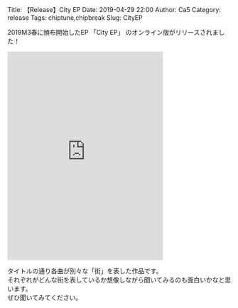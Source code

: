 Title: 【Release】City EP
Date: 2019-04-29 22:00
Author: Ca5
Category: release
Tags: chiptune,chipbreak
Slug: CityEP

2019M3春に頒布開始したEP 「City EP」 のオンライン版がリリースされました！ 

<iframe style="border: 0; width: 350px; height: 470px;" src="https://bandcamp.com/EmbeddedPlayer/album=2380524776/size=large/bgcol=ffffff/linkcol=0687f5/tracklist=false/transparent=true/" seamless><a href="http://esctrax.bandcamp.com/album/esc-ex007-city-ep">[ESC-EX007] City EP by Ca5</a></iframe>

タイトルの通り各曲が別々な「街」を表した作品です。  
それぞれがどんな街を表しているか想像しながら聞いてみるのも面白いかなと思います。  
ぜひ聞いてみてください。
